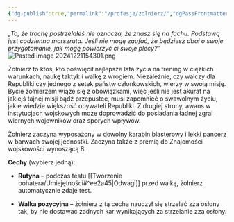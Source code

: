 ```yaml
---
{"dg-publish":true,"permalink":"/profesje/zolnierz/","dgPassFrontmatter":true}
---
```


„*To, że trochę postrzelałeś nie oznacza, że znasz się na fachu. Podstawą jest codzienna marszruta. Jeśli nie mogę zaufać, że będziesz dbał o swoje przygotowanie, jak mogę powierzyć ci swoje plecy?*”
![Pasted image 20241221154301.png](/img/user/Obrazy/Pasted%20image%2020241221154301.png)

Żołnierz to ktoś, kto poświęcił najlepsze lata życia na trening w ciężkich warunkach, naukę taktyk i walkę z wrogiem. Niezależnie, czy walczy dla Republiki czy jednego z setek państw członkowskich, wierzy w swoją misję. Bycie żołnierzem wiąże się z obowiązkami, więc jeśli nie jest akurat na jakiejś tajnej misji bądź przepustce, musi zapomnieć o swawolnym życiu, jakie wiedzie większość obywateli Republiki. Z drugiej strony, awans w instytucjach wojskowych może doprowadzić do posiadania ładnej zgrai wiernych wojowników oraz sporych wpływów.

Żołnierz zaczyna wyposażony w dowolny karabin blasterowy i lekki pancerz w barwach swojej jednostki. Zaczyna także z premią do Znajomości wojskowości wynoszącą 8.

**Cechy** (wybierz jedną):

- **Rutyna** – podczas testu [[Tworzenie bohatera/Umiejętności#^ee2a45\|Odwagi]] przed walką, żołnierz automatycznie zdaje test.

- **Walka pozycyjna** – żołnierz z tą cechą nauczył się strzelać zza osłony tak, by nie dostawać żadnych kar wynikających za strzelanie zza osłony.